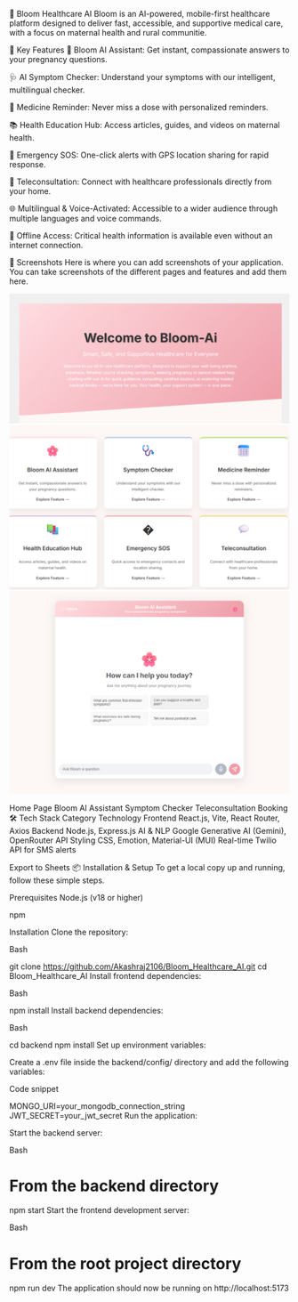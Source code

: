 🌸 Bloom Healthcare AI
Bloom is an AI-powered, mobile-first healthcare platform designed to deliver fast, accessible, and supportive medical care, with a focus on maternal health and rural communitie.

🚀 Key Features
🤖 Bloom AI Assistant: Get instant, compassionate answers to your pregnancy questions.

🩺 AI Symptom Checker: Understand your symptoms with our intelligent, multilingual checker.

📅 Medicine Reminder: Never miss a dose with personalized reminders.

📚 Health Education Hub: Access articles, guides, and videos on maternal health.

🚨 Emergency SOS: One-click alerts with GPS location sharing for rapid response.

💬 Teleconsultation: Connect with healthcare professionals directly from your home.

🌐 Multilingual & Voice-Activated: Accessible to a wider audience through multiple languages and voice commands.

🔗 Offline Access: Critical health information is available even without an internet connection.

📸 Screenshots
Here is where you can add screenshots of your application. You can take screenshots of the different pages and features and add them here.


![HOME PAGE](home.png)
![FEATURES PAGE](features.png)
![FEATURES PAGE](Ai.png)


Home Page
Bloom AI Assistant
Symptom Checker
Teleconsultation Booking
🛠 Tech Stack
Category	Technology
Frontend	React.js, Vite, React Router, Axios
Backend	Node.js, Express.js
AI & NLP	Google Generative AI (Gemini), OpenRouter API
Styling	CSS, Emotion, Material-UI (MUI)
Real-time	Twilio API for SMS alerts

Export to Sheets
📦 Installation & Setup
To get a local copy up and running, follow these simple steps.

Prerequisites
Node.js (v18 or higher)

npm



Installation
Clone the repository:

Bash

git clone https://github.com/Akashraj2106/Bloom_Healthcare_AI.git
cd Bloom_Healthcare_AI
Install frontend dependencies:

Bash

npm install
Install backend dependencies:

Bash

cd backend
npm install
Set up environment variables:

Create a .env file inside the backend/config/ directory and add the following variables:

Code snippet

MONGO_URI=your_mongodb_connection_string
JWT_SECRET=your_jwt_secret
Run the application:

Start the backend server:

Bash

# From the backend directory
npm start
Start the frontend development server:

Bash

# From the root project directory
npm run dev
The application should now be running on http://localhost:5173
